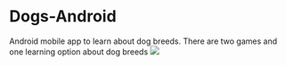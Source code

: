 # Dogs-Android
Android mobile app to learn about dog breeds. There are two games and one learning option about dog breeds
![](../main/Screenshot1.jpg)
